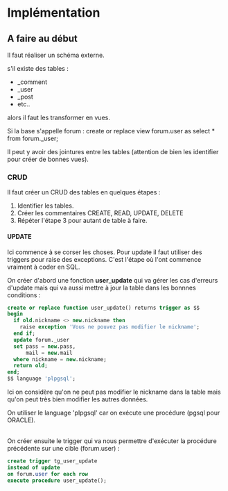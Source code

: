 # Implémentation

## A faire au début

Il faut réaliser un schéma externe. 

s'il existe des tables : 
 - _comment
 - _user
 - _post
 - etc..

alors il faut les transformer en vues.

Si la base s'appelle forum :
    create or replace view forum.user as 
        select * 
        from forum._user;

Il peut y avoir des jointures entre les tables (attention de bien les identifier pour créer de bonnes vues).

### CRUD

Il faut créer un CRUD des tables en quelques étapes :
1. Identifier les tables.
2. Créer les commentaires CREATE, READ, UPDATE, DELETE
3. Répéter l'étape 3 pour autant de table à faire.

#### UPDATE

Ici commence à se corser les choses.
Pour update il faut utiliser des triggers pour raise des exceptions.
C'est l'étape où l'ont commence vraiment à coder en SQL.


On créer d'abord une fonction **user_update** qui va gérer les cas d'erreurs d'update mais qui va aussi mettre à jour la table dans les bonnnes conditions  : 

```sql
create or replace function user_update() returns trigger as $$
begin
  if old.nickname <> new.nickname then
    raise exception 'Vous ne pouvez pas modifier le nickname';
  end if;
  update forum._user
  set pass = new.pass,
      mail = new.mail
  where nickname = new.nickname;
  return old;
end;
$$ language 'plpgsql';
```
Ici on considère qu'on ne peut pas modifier le nickname dans la table mais qu'on peut très bien modifier les autres données.

On utiliser le language 'plpgsql' car on exécute une procédure (pgsql pour ORACLE).
<br><br>

On créer ensuite le trigger qui va nous permettre d'exécuter la procédure précédente sur une cible (forum.user) :

```sql
create trigger tg_user_update
instead of update
on forum.user for each row
execute procedure user_update();
```




##


